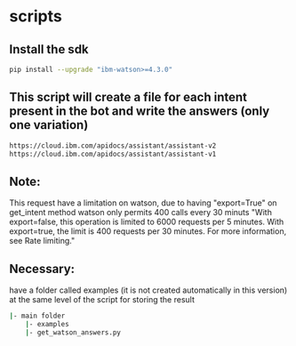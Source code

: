 # scripts

## Install the sdk
```bash
pip install --upgrade "ibm-watson>=4.3.0"
```


## This script will create a file for each intent present in the bot and write the answers (only one variation)
```bash
https://cloud.ibm.com/apidocs/assistant/assistant-v2
https://cloud.ibm.com/apidocs/assistant/assistant-v1
```


## Note: 
This request have a limitation on watson, due to having "export=True" on get_intent method watson only permits 400 calls every 30 minuts
"With export=false, this operation is limited to 6000 requests per 5 minutes. With export=true, the limit is 400 requests per 30 minutes. For more information, see Rate limiting."


## Necessary: 
have a folder called examples (it is not created automatically in this version) at the same level of the script for storing the result

```bash
|- main folder
    |- examples
    |- get_watson_answers.py
````